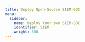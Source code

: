 ```yaml
---
title: Deploy Open-Source SIEM-SOC
menu:
  sidebar:
    name: Deploy Your own SIEM-SOC
    identifier: SIEM
    weight: 300
---
```

